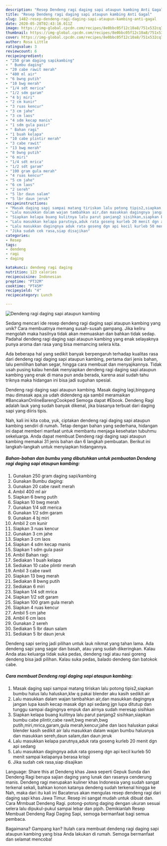 ```yaml
---
description: "Resep Dendeng ragi daging sapi ataupun kambing Anti Gagal"
title: "Resep Dendeng ragi daging sapi ataupun kambing Anti Gagal"
slug: 1482-resep-dendeng-ragi-daging-sapi-ataupun-kambing-anti-gagal
date: 2020-05-28T02:43:16.011Z
image: https://img-global.cpcdn.com/recipes/8e0bbc05f12c10a8/751x532cq70/dendeng-ragi-daging-sapi-ataupun-kambing-foto-resep-utama.jpg
thumbnail: https://img-global.cpcdn.com/recipes/8e0bbc05f12c10a8/751x532cq70/dendeng-ragi-daging-sapi-ataupun-kambing-foto-resep-utama.jpg
cover: https://img-global.cpcdn.com/recipes/8e0bbc05f12c10a8/751x532cq70/dendeng-ragi-daging-sapi-ataupun-kambing-foto-resep-utama.jpg
author: Rosa Little
ratingvalue: 3
reviewcount: 6
recipeingredient:
- "250 gram daging sapikambing"
- " Bumbu daging"
- "20 cabe rawit merah"
- "400 ml air"
- "6 bwng putih"
- "10 bwg merah"
- "1/4 sdt merica"
- "1/2 sdm garam"
- "4 bj miri"
- "2 cm kunir"
- "3 ruas kencur"
- "3 cm jahe"
- "3 cm laos"
- "4 sdm kecap manis"
- "1 sdm gula pasir"
- " Bahan ragi"
- "1 buah kelapa"
- "10 cabe plintir merah"
- "3 cabe rawit"
- "13 bwg merah"
- "8 bwng putih"
- "6 miri"
- "1/4 sdt mrica"
- "1/2 sdt garam"
- "100 gram gula merah"
- "4 ruas kencur"
- "5 cm jahe"
- "6 cm laos"
- "2 sereh"
- "5 lbr daun salam"
- "5 lbr daun jeruk"
recipeinstructions:
- "Masak daging sapi sampai matang tiriskan lalu potong tipis2,siapkan bumbu halus lalu haluskan,klw q pakai blender aku kasih sedikit air"
- "Lalu masukkan dalam wajan tambahkan air,dan masukkan dagingnya jangan lupa kasih kecap masak dgn api sedang jgn lupa ditutup dan tunggu sampai dagingnya empuk dan airnya sudah meresap sisihkan"
- "Siapkan kelapa buang kulitnya lalu parut panjang2 sisihkan,siapkan bumbu cabe plintir,cabe rawit,bwg merah,bwg putih,miri,mrica,garam,gula merah,kencur,jahe dan laos haluskan pakai blender kasih sedikit air lalu masukkan dalam wajan bumbu halusnya dan masukkan sereh,daun salam,dan daun jeruk"
- "Lalu masukkan kelapa parutnya,aduk rata goseng kurleb 20 menit dgn api sedang"
- "Lalu masukkan dagingnya aduk rata goseng dgn api kecil kurleb 50 menit sampai kelapanya berasa krispi"
- "Jika sudah cek rasa,siap disajikan"
categories:
- Resep
tags:
- dendeng
- ragi
- daging

katakunci: dendeng ragi daging 
nutrition: 123 calories
recipecuisine: Indonesian
preptime: "PT32M"
cooktime: "PT45M"
recipeyield: "4"
recipecategory: Lunch

---
```



![Dendeng ragi daging sapi ataupun kambing](https://img-global.cpcdn.com/recipes/8e0bbc05f12c10a8/751x532cq70/dendeng-ragi-daging-sapi-ataupun-kambing-foto-resep-utama.jpg)

Sedang mencari ide resep dendeng ragi daging sapi ataupun kambing yang unik? Cara membuatnya memang susah-susah gampang. Jika keliru mengolah maka hasilnya tidak akan memuaskan dan bahkan tidak sedap. Padahal dendeng ragi daging sapi ataupun kambing yang enak selayaknya punya aroma dan rasa yang bisa memancing selera kita.

Ada beberapa hal yang sedikit banyak berpengaruh terhadap kualitas rasa dari dendeng ragi daging sapi ataupun kambing, pertama dari jenis bahan, lalu pemilihan bahan segar, hingga cara membuat dan menyajikannya. Tidak usah pusing kalau hendak menyiapkan dendeng ragi daging sapi ataupun kambing yang enak di mana pun anda berada, karena asal sudah tahu triknya maka hidangan ini bisa jadi suguhan spesial.

Dendeng ragi daging sapi ataupun kambing. Masak daging lagi,binggung mau dimasak apa,ya udah didendeng aja sambil meramaikan #BancakanOnlineBarengCookped Semoga dapat #Ebook. Dendeng Ragi adalah lauk yang sudah banyak dikenal, jika biasanya terbuat dari daging sapi yang diiris tipis.


Nah, kali ini kita coba, yuk, ciptakan dendeng ragi daging sapi ataupun kambing sendiri di rumah. Tetap dengan bahan yang sederhana, hidangan ini dapat memberi manfaat untuk membantu menjaga kesehatan tubuhmu sekeluarga. Anda dapat membuat Dendeng ragi daging sapi ataupun kambing memakai 31 jenis bahan dan 6 langkah pembuatan. Berikut ini langkah-langkah untuk menyiapkan hidangannya.

<!--inarticleads1-->

##### Bahan-bahan dan bumbu yang dibutuhkan untuk pembuatan Dendeng ragi daging sapi ataupun kambing:

1. Gunakan 250 gram daging sapi/kambing
1. Gunakan  Bumbu daging:
1. Gunakan 20 cabe rawit merah
1. Ambil 400 ml air
1. Siapkan 6 bwng putih
1. Siapkan 10 bwg merah
1. Gunakan 1/4 sdt merica
1. Gunakan 1/2 sdm garam
1. Gunakan 4 bj miri
1. Ambil 2 cm kunir
1. Siapkan 3 ruas kencur
1. Gunakan 3 cm jahe
1. Siapkan 3 cm laos
1. Siapkan 4 sdm kecap manis
1. Siapkan 1 sdm gula pasir
1. Ambil  Bahan ragi:
1. Sediakan 1 buah kelapa
1. Sediakan 10 cabe plintir merah
1. Ambil 3 cabe rawit
1. Siapkan 13 bwg merah
1. Sediakan 8 bwng putih
1. Sediakan 6 miri
1. Siapkan 1/4 sdt mrica
1. Siapkan 1/2 sdt garam
1. Siapkan 100 gram gula merah
1. Siapkan 4 ruas kencur
1. Ambil 5 cm jahe
1. Ambil 6 cm laos
1. Gunakan 2 sereh
1. Sediakan 5 lbr daun salam
1. Sediakan 5 lbr daun jeruk


Dendeng sapi sering jadi pilihan untuk lauk nikmat yang tahan lama. Ada dendeng sapi yang sagar dan basah, atau yang sudah dikeringkan. Kalau Anda atau keluarga tidak suka pedas, dendeng ragi atau nasi goreng dendeng bisa jadi pilihan. Kalau suka pedas, balado dendeng dan batokok cabe. 

<!--inarticleads2-->

##### Cara membuat Dendeng ragi daging sapi ataupun kambing:

1. Masak daging sapi sampai matang tiriskan lalu potong tipis2,siapkan bumbu halus lalu haluskan,klw q pakai blender aku kasih sedikit air
1. Lalu masukkan dalam wajan tambahkan air,dan masukkan dagingnya jangan lupa kasih kecap masak dgn api sedang jgn lupa ditutup dan tunggu sampai dagingnya empuk dan airnya sudah meresap sisihkan
1. Siapkan kelapa buang kulitnya lalu parut panjang2 sisihkan,siapkan bumbu cabe plintir,cabe rawit,bwg merah,bwg putih,miri,mrica,garam,gula merah,kencur,jahe dan laos haluskan pakai blender kasih sedikit air lalu masukkan dalam wajan bumbu halusnya dan masukkan sereh,daun salam,dan daun jeruk
1. Lalu masukkan kelapa parutnya,aduk rata goseng kurleb 20 menit dgn api sedang
1. Lalu masukkan dagingnya aduk rata goseng dgn api kecil kurleb 50 menit sampai kelapanya berasa krispi
1. Jika sudah cek rasa,siap disajikan


Language: Share this at Dendeng khas Jawa seperti Gepuk Sunda dan Dendeng Ragi berupa sajian daging yang lunak dan rasanya cenderung manis. Dendeng ragi merupakan kuliner khas Indonesia yang sudah sangat terkenal sekali, bahkan konon katanya dendeng sudah terkenal hingga ke Nah, maka dari itu kali ini Bacaterus akan mengulas resep dendeng ragi dari daging sapi khas Jawa Timur. Resep ini sangat mudah untuk dibuat dan. Cara Mrmbuat Dendeng Ragi. potong-potong daging dengan ukuran sesuai selera lalu dipukul-pukul sampai lebar dan pipih. Demikianlah Resep Membuat Dendeng Ragi Daging Sapi, semoga bermanfaat bagi semua pembaca. 

Bagaimana? Gampang kan? Itulah cara membuat dendeng ragi daging sapi ataupun kambing yang bisa Anda lakukan di rumah. Semoga bermanfaat dan selamat mencoba!

